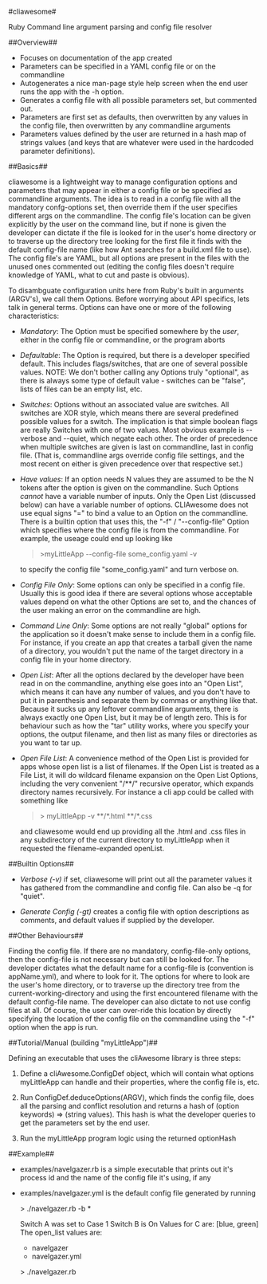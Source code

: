 #cliawesome#

Ruby Command line argument parsing and config file resolver

##Overview##

 - Focuses on documentation of the app created
 - Parameters can be specified in a YAML config file or on the commandline
 - Autogenerates a nice man-page style help screen when the end user runs
   the app with the -h option.
 - Generates a config file with all possible parameters set, but commented
   out.
 - Parameters are first set as defaults, then overwritten by any values in
   the config file, then overwritten by any commandline arguments
 - Parameters values defined by the user are returned in a hash map of
   strings values (and keys that are whatever were used in the 
   hardcoded parameter definitions).


##Basics##

cliawesome is a lightweight way to manage configuration options and parameters
that may appear in either a config file or be specified as commandline
arguments. The idea is to read in a config file with all the mandatory
confg-options set, then override them if the user specifies different args on
the commandline. The config file's location can be given explicitly by the user
on the command line, but if none is given the developer can dictate if the file
is looked for in the user's home directory or to traverse up the directory tree
looking for the first file it finds with the default config-file name (like how
Ant searches for a build.xml file to use). The config file's are YAML, but all
options are present in the files with the unused ones commented out (editing
the config files doesn't require knowledge of YAML, what to cut and paste is
obvious). 

To disambguate configuration units here from Ruby's built in arguments
(ARGV's), we call them Options. Before worrying about API specifics, lets talk
in general terms. Options can have one or more of the following
characteristics:

 - *Mandatory*: The Option must be specified somewhere by the *user*, either in
   the config file or commandline, or the program aborts
 
 - *Defaultable*: The Option is required, but there is a developer specified
   default. This includes flags/switches, that are one of several possible
   values.  NOTE: We don't bother calling any Options truly "optional", as
   there is always some type of default value - switches can be "false", lists
   of files can be an empty list, etc.
   
 - *Switches*: Options without an associated value are switches. All switches
   are XOR style, which means there are several predefined possible values for
   a switch. The implication is that simple boolean flags are really Switches
   with one of two values. Most obvious example is --verbose and --quiet, which
   negate each other. The order of precedence when multiple switches are given
   is last on commandline, last in config file. (That is, commandline args
   override config file settings, and the most recent on either is given
   precedence over that respective set.)
 
 - *Have values*: If an option needs N values they are assumed to be the N
   tokens after the option is given on the commandline. Such Options *cannot*
   have a variable number of inputs. Only the Open List (discussed below) can
   have a variable number of options.  CLIAwesome does not use equal signs "="
   to bind a value to an Option on the commandline. There is a builtin option
   that uses this, the "-f" / "--config-file" Option which specifies where the
   config file is from the commandline. For example, the useage could end up
   looking like 
   
   > \>myLittleApp --config-file some\_config.yaml -v
   
   to specify the config file "some\_config.yaml" and turn verbose on.

 - *Config File Only*: Some options can only be specified in a config file.
   Usually this is good idea if there are several options whose acceptable
   values depend on what the other Options are set to, and the chances of the
   user making an error on the commandline are high.
 
 - *Command Line Only*: Some options are not really "global" options for the
   application so it doesn't make sense to include them in a config file. For
   instance, if you create an app that creates a tarball given the name
   of a directory, you wouldn't put the name of the target directory in a 
   config file in your home directory.

 - *Open List*: After all the options declared by the developer have been read
   in on the commandline, anything else goes into an "Open List", which means
   it can have any number of values, and you don't have to put it in
   parenthesis and separate them by commas or anything like that. Because it
   sucks up any leftover commandline arguments, there is always exactly one
   Open List, but it may be of length zero.  This is for behaviour such as how
   the "tar" utility works, where you specify your options, the output
   filename, and then list as many files or directories as you want to tar up.
 
 - *Open File List*: A convenience method of the Open List is provided for apps
   whose open list is a list of filenames. If the Open List is treated as a
   File List, it will do wildcard filename expansion on the Open List Options,
   including the very convenient "/\*\*/" recursive operator, which expands
   directory names recursively. For instance a cli app could be called with
   something like 

   > \> myLittleApp -v \*\*/\*.html \*\*/\*.css
	
   and cliawesome would end up providing all the .html and .css files in any
   subdirectory of the current directory to myLittleApp when it requested the
   filename-expanded openList.

##Builtin Options##

 - *Verbose (-v)* if set, cliawesome will print out all the parameter values
 it has gathered from the commandline and config file. Can also be -q for
 "quiet".

 - *Generate Config (-gt)* creates a config file with option descriptions 
 as comments, and default values if supplied by the developer.
 
##Other Behaviours##

Finding the config file. If there are no mandatory, config-file-only
options, then the config-file is not necessary but can still be looked for.
The developer dictates what the default name for a config-file is
(convention is appName.yml), and where to look for it. The options for
where to look are the user's home directory, or to traverse up the
directory tree from the current-working-directory and using the first
encountered filename with the default config-file name. The developer can
also dictate to not use config files at all. Of course, the user can
over-ride this location by directly specifying the location of the config
file on the commandline using the "-f" option when the app is run. 
 	
 	
##Tutorial/Manual (building "myLittleApp")##
 
Defining an executable that uses the  cliAwesome library is three steps:

1. Define a cliAwesome.ConfigDef object, which will contain what options
myLittleApp can handle and their properties, where the config file is, etc.

2. Run ConfigDef.deduceOptions(ARGV), which finds the config file, does all the
parsing and conflict resolution and returns a hash of (option keywords) =>
(string values). This hash is what the developer queries to get the parameters
set by the end user.

3. Run the myLittleApp program logic using the returned optionHash

##Example##

 - examples/navelgazer.rb is a simple executable that prints out it's
   process id and the name of the config file it's using, if any
 - examples/navelgazer.yml is the default config file generated by running

    \> ./navelgazer.rb -b * 

	Switch A was set to Case 1
	Switch B is On
	Values for C are: [blue, green]
	The open_list values are:
	 - navelgazer
	 - navelgazer.yml


    \> ./navelgazer.rb


